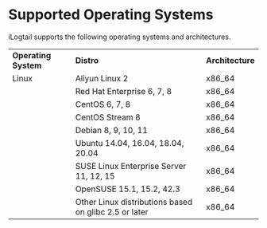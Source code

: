 # Supported Operating Systems

iLogtail supports the following operating systems and architectures.

|          |                                       |         |
| -------- | ------------------------------------- | ------- |
| **Operating System** | **Distro**                               | **Architecture**  |
| Linux    | Aliyun Linux 2                        | x86\_64 |
|          | Red Hat Enterprise 6, 7, 8             | x86\_64 |
|          | CentOS 6, 7, 8                          | x86\_64 |
|          | CentOS Stream 8                       | x86\_64 |
|          | Debian 8, 9, 10, 11                      | x86\_64 |
|          | Ubuntu 14.04, 16.04, 18.04, 20.04        | x86\_64 |
|          | SUSE Linux Enterprise Server 11, 12, 15 | x86\_64 |
|          | OpenSUSE 15.1, 15.2, 42.3               | x86\_64 |
|          | Other Linux distributions based on glibc 2.5 or later | x86\_64 |
